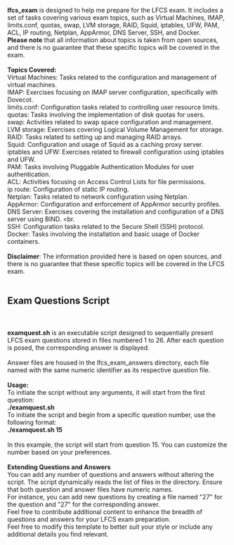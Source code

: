<b>lfcs_exam</b> is designed to help me prepare for the LFCS exam. It includes a set of tasks covering various exam topics, such as Virtual Machines, IMAP, limits.conf, quotas, swap, LVM storage, RAID, Squid, iptables, UFW, PAM, ACL, IP routing, Netplan, AppArmor, DNS Server, SSH, and Docker.
<br>
<b>Please note</b> that all information about topics is taken from open sources, and there is no guarantee that these specific topics will be covered in the exam.
<br><br>
<b>Topics Covered:</b><br>
Virtual Machines: Tasks related to the configuration and management of virtual machines.
<br>
IMAP: Exercises focusing on IMAP server configuration, specifically with Dovecot.
<br>
limits.conf: Configuration tasks related to controlling user resource limits.
<br>
quotas: Tasks involving the implementation of disk quotas for users.
<br>
swap: Activities related to swap space configuration and management.
<br>
LVM storage: Exercises covering Logical Volume Management for storage.
<br>
RAID: Tasks related to setting up and managing RAID arrays.
<br>
Squid: Configuration and usage of Squid as a caching proxy server.
<br>
iptables and UFW: Exercises related to firewall configuration using iptables and UFW.
<br>
PAM: Tasks involving Pluggable Authentication Modules for user authentication.
<br>
ACL: Activities focusing on Access Control Lists for file permissions.
<br>
ip route: Configuration of static IP routing.
<br>
Netplan: Tasks related to network configuration using Netplan.
<br>
AppArmor: Configuration and enforcement of AppArmor security profiles.
<br>
DNS Server: Exercises covering the installation and configuration of a DNS server using BIND.
<br.
<br>
SSH: Configuration tasks related to the Secure Shell (SSH) protocol.
<br>
Docker: Tasks involving the installation and basic usage of Docker containers.
<br><br>
<b>Disclaimer</b>: The information provided here is based on open sources, and there is no guarantee that these specific topics will be covered in the LFCS exam.
<br>
<br>
<h2>Exam Questions Script</h2>
<br><br>
<b>examquest.sh</b> is an executable script designed to sequentially present LFCS exam questions stored in files numbered 1 to 26. After each question is posed, the corresponding answer is displayed.
<br><br>
Answer files are housed in the lfcs_exam_answers directory, each file named with the same numeric identifier as its respective question file.
<br><br>
<b>Usage:</b>
<br>
To initiate the script without any arguments, it will start from the first question:
<br>
<b>./examquest.sh</b>
<br>
To initiate the script and begin from a specific question number, use the following format:
<br>
<b>./examquest.sh 15</b>
<br><br>
In this example, the script will start from question 15. You can customize the number based on your preferences.
<br><br>
<b>Extending Questions and Answers</b>
<br>
You can add any number of questions and answers without altering the script. The script dynamically reads the list of files in the directory. Ensure that both question and answer files have numeric names.
<br>
For instance, you can add new questions by creating a file named "27" for the question and "27" for the corresponding answer.
<br>
Feel free to contribute additional content to enhance the breadth of questions and answers for your LFCS exam preparation.
<br>
Feel free to modify this template to better suit your style or include any additional details you find relevant.

